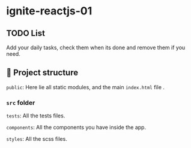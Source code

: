# ignite-reactjs-01

## TODO List

Add your daily tasks, check them when its done and remove them if you need.

## 📁 Project structure

`public`: Here lie all static modules, and the main `index.html` file .

### `src` folder

`tests`: All the tests files.

`components`: All the components you have inside the app.

`styles`: All the scss files.
